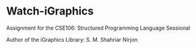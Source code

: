 # Watch-iGraphics
Assignment for the CSE106: Structured Programming Language Sessional

Author of the iGraphics Library: S. M. Shahriar Nirjon
